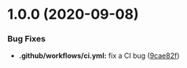 # 1.0.0 (2020-09-08)


### Bug Fixes

* **.github/workflows/ci.yml:** fix a CI bug ([9cae82f](https://github.com/l-language/l/commit/9cae82fac2c694945ad4d95b75e567aa4166778d))



